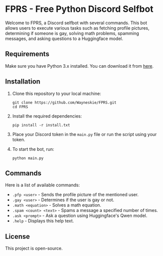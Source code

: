 # FPRS - Free Python Discord Selfbot

Welcome to FPRS, a Discord selfbot with several commands. This bot allows users to execute various tasks such as fetching profile pictures, determining if someone is gay, solving math problems, spamming messages, and asking questions to a Huggingface model.

## Requirements

Make sure you have Python 3.x installed. You can download it from [here](https://www.python.org/downloads/).

## Installation

1. Clone this repository to your local machine:

    ```
    git clone https://github.com/Wayneskie/FPRS.git
    cd FPRS
    ```

2. Install the required dependencies:

    ```
    pip install -r install.txt
    ```

3. Place your Discord token in the `main.py` file or run the script using your token.

4. To start the bot, run:

    ```
    python main.py
    ```

## Commands

Here is a list of available commands:

- `.pfp <user>` - Sends the profile picture of the mentioned user.
- `.gay <user>` - Determines if the user is gay or not.
- `.math <equation>` - Solves a math equation.
- `.spam <count> <text>` - Spams a message a specified number of times.
- `.ask <prompt>` - Ask a question using Huggingface's Qwen model.
- `.help` - Displays this help text.

## License

This project is open-source.
